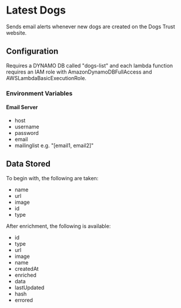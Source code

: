 # Latest Dogs

Sends email alerts whenever new dogs are created on the Dogs Trust website. 

## Configuration

Requires a DYNAMO DB called "dogs-list" and each lambda function requires an IAM role with AmazonDynamoDBFullAccess and AWSLambdaBasicExecutionRole. 

### Environment Variables

#### Email Server

 * host
 * username
 * password 
 * email
 * mailinglist e.g. "[email1, email2]"

## Data Stored

To begin with, the following are taken:

 * name
 * url
 * image 
 * id 
 * type 

After enrichment, the following is available:

 * id
 * type
 * url
 * image
 * name
 * createdAt
 * enriched
 * data
 * lastUpdated
 * hash
 * errored